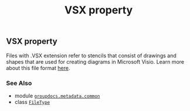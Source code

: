 ﻿---
title: VSX property
second_title: GroupDocs.Metadata for Python via .NET API References
description: 
type: docs
url: /python-net/groupdocs.metadata.common/filetype/vsx/
is_root: false
weight: 980
---

## VSX property


Files with .VSX extension refer to stencils that consist of drawings and shapes that are used for
creating diagrams in Microsoft Visio. Learn more about this file format
[here](https://wiki.fileformat.com/visio/vsx/).

### See Also
* module [`groupdocs.metadata.common`](../../)
* class [`FileType`](/metadata/python-net/groupdocs.metadata.common/filetype)
